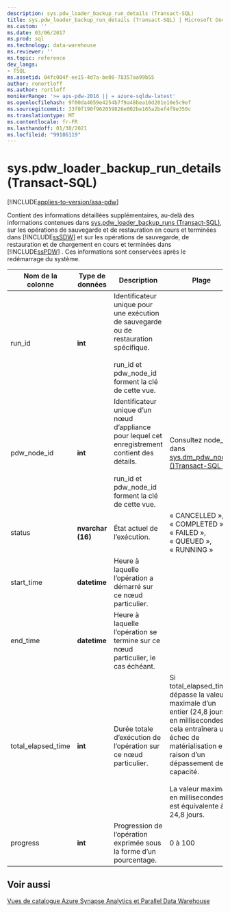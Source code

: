 ```yaml
---
description: sys.pdw_loader_backup_run_details (Transact-SQL)
title: sys.pdw_loader_backup_run_details (Transact-SQL) | Microsoft Docs
ms.custom: ''
ms.date: 03/06/2017
ms.prod: sql
ms.technology: data-warehouse
ms.reviewer: ''
ms.topic: reference
dev_langs:
- TSQL
ms.assetid: 04fc004f-ee15-4d7a-be08-78357aa99b55
author: ronortloff
ms.author: rortloff
monikerRange: '>= aps-pdw-2016 || = azure-sqldw-latest'
ms.openlocfilehash: 9f00da4659e4254b7f9a48bea10d201e10e5c9ef
ms.sourcegitcommit: 33f0f190f962059826e002be165a2bef4f9e350c
ms.translationtype: MT
ms.contentlocale: fr-FR
ms.lasthandoff: 01/30/2021
ms.locfileid: "99186119"
---
```

# <a name="syspdw_loader_backup_run_details-transact-sql"></a>sys.pdw_loader_backup_run_details (Transact-SQL)
[!INCLUDE[applies-to-version/asa-pdw](../../includes/applies-to-version/asa-pdw.md)]

  Contient des informations détaillées supplémentaires, au-delà des informations contenues dans [sys.pdw_loader_backup_runs &#40;Transact-SQL&#41;](../../relational-databases/system-catalog-views/sys-pdw-loader-backup-runs-transact-sql.md), sur les opérations de sauvegarde et de restauration en cours et terminées dans [!INCLUDE[ssSDW](../../includes/sssdw-md.md)] et sur les opérations de sauvegarde, de restauration et de chargement en cours et terminées dans [!INCLUDE[ssPDW](../../includes/sspdw-md.md)] . Ces informations sont conservées après le redémarrage du système.  
  
|Nom de la colonne|Type de données|Description|Plage|  
|-----------------|---------------|-----------------|-----------|  
|run_id|**int**|Identificateur unique pour une exécution de sauvegarde ou de restauration spécifique.<br /><br /> run_id et pdw_node_id forment la clé de cette vue.||  
|pdw_node_id|**int**|Identificateur unique d’un nœud d’appliance pour lequel cet enregistrement contient des détails.<br /><br /> run_id et pdw_node_id forment la clé de cette vue.|Consultez node_id dans [sys.dm_pdw_nodes &#40;&#41;Transact-SQL ](../../relational-databases/system-dynamic-management-views/sys-dm-pdw-nodes-transact-sql.md).|  
|status|**nvarchar (16)**|État actuel de l’exécution.|« CANCELLED », « COMPLETED », « FAILED », « QUEUED », « RUNNING »|  
|start_time|**datetime**|Heure à laquelle l’opération a démarré sur ce nœud particulier.||  
|end_time|**datetime**|Heure à laquelle l’opération se termine sur ce nœud particulier, le cas échéant.||  
|total_elapsed_time|**int**|Durée totale d’exécution de l’opération sur ce nœud particulier.|Si total_elapsed_time dépasse la valeur maximale d’un entier (24,8 jours en millisecondes), cela entraînera un échec de matérialisation en raison d’un dépassement de capacité.<br /><br /> La valeur maximale en millisecondes est équivalente à 24,8 jours.|  
|progress|**int**|Progression de l’opération exprimée sous la forme d’un pourcentage.|0 à 100|  
  
## <a name="see-also"></a>Voir aussi  
 [Vues de catalogue Azure Synapse Analytics et Parallel Data Warehouse](../../relational-databases/system-catalog-views/sql-data-warehouse-and-parallel-data-warehouse-catalog-views.md)  
  
  

